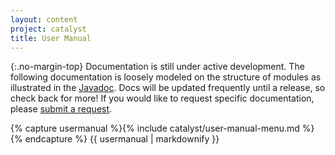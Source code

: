 ```yaml
---
layout: content
project: catalyst
title: User Manual
---
```


{:.no-margin-top}
Documentation is still under active development. The following documentation is loosely modeled on the structure of modules as illustrated in the [Javadoc][Javadoc]. Docs will be updated frequently until a release, so check back for more! If you would like to request specific documentation, please [submit a request](http://github.com/kuujo/copycat/issues).

[Javadoc]: http://kuujo.github.io/copycat/api/latest/

<div id="user-manual-index">
{% capture usermanual %}{% include catalyst/user-manual-menu.md %}{% endcapture %}
{{ usermanual | markdownify }}
</div>